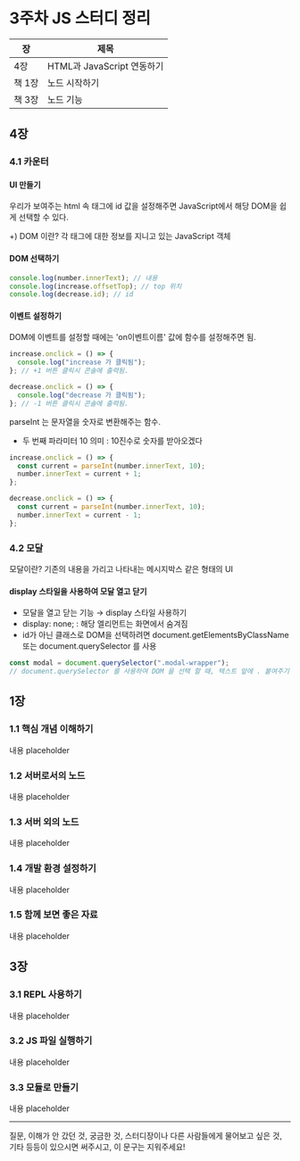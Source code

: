 # 3주차 JS 스터디 정리

| 장   | 제목          |
| ---- | ------------- |
| 4장 | HTML과 JavaScript 연동하기 |
| 책 1장 | 노드 시작하기 |
| 책 3장 | 노드 기능 |

## 4장

### 4.1 카운터

#### UI 만들기

우리가 보여주는 html 속 태그에 id 값을 설정해주면 JavaScript에서 해당 DOM을 쉽게 선택할 수 있다.

+) DOM 이란? 각 태그에 대한 정보를 지니고 있는 JavaScript 객체

#### DOM 선택하기

```jsx
console.log(number.innerText); // 내용
console.log(increase.offsetTop); // top 위치
console.log(decrease.id); // id
```

#### 이벤트 설정하기

DOM에 이벤트를 설정할 때에는 'on이벤트이름' 값에 함수를 설정해주면 됨.

```jsx
increase.onclick = () => {
  console.log("increase 가 클릭됨");
}; // +1 버튼 클릭시 콘솔에 출력됨.

decrease.onclick = () => {
  console.log("decrease 가 클릭됨");
}; // -1 버튼 클릭시 콘솔에 출력됨.
```

parseInt 는 문자열을 숫자로 변환해주는 함수.

- 두 번째 파라미터 10 의미 : 10진수로 숫자를 받아오겠다

```jsx
increase.onclick = () => {
  const current = parseInt(number.innerText, 10);
  number.innerText = current + 1;
};

decrease.onclick = () => {
  const current = parseInt(number.innerText, 10);
  number.innerText = current - 1;
};
```


### 4.2 모달

모달이란? 기존의 내용을 가리고 나타내는 메시지박스 같은 형태의 UI

#### display 스타일을 사용하여 모달 열고 닫기

- 모달을 열고 닫는 기능 → display 스타일 사용하기
- display: none;  :  해당 엘리먼트는 화면에서 숨겨짐
- id가 아닌 클래스로 DOM을 선택하려면 document.getElementsByClassName 또는 document.querySelector 를 사용

```jsx
const modal = document.querySelector(".modal-wrapper");
// document.querySelector 를 사용하여 DOM 을 선택 할 때, 텍스트 앞에 . 붙여주기
```


## 1장

### 1.1 핵심 개념 이해하기

내용 placeholder

### 1.2 서버로서의 노드

내용 placeholder

### 1.3 서버 외의 노드

내용 placeholder

### 1.4 개발 환경 설정하기

내용 placeholder

### 1.5 함께 보면 좋은 자료

내용 placeholder

## 3장

### 3.1 REPL 사용하기

내용 placeholder

### 3.2 JS 파일 실행하기

내용 placeholder

### 3.3 모듈로 만들기

내용 placeholder

------

질문, 이해가 안 갔던 것, 궁금한 것, 스터디장이나 다른 사람들에게 물어보고 싶은 것, 기타 등등이 있으시면 써주시고, 이 문구는 지워주세요!
